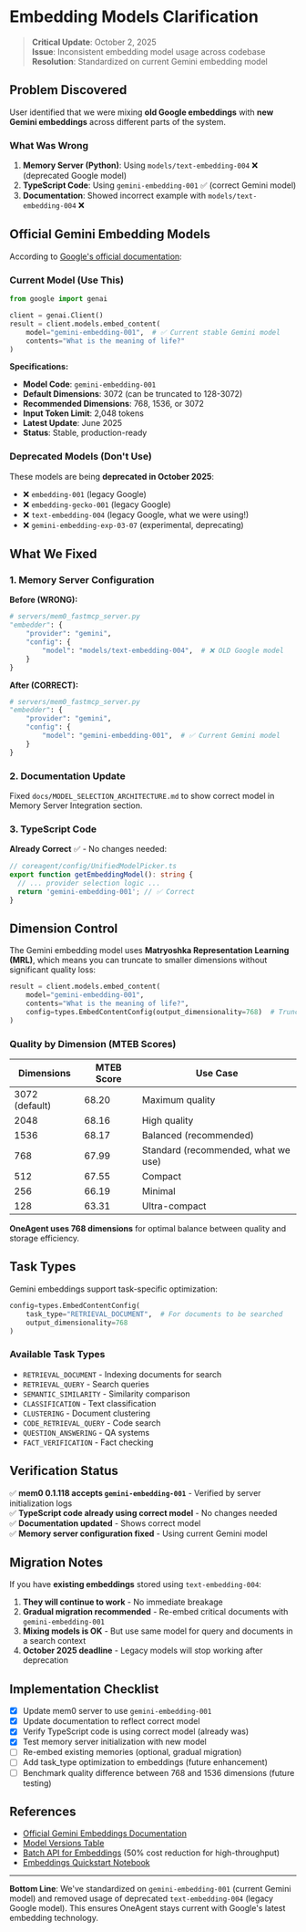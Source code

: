 ﻿# Embedding Models Clarification

> **Critical Update**: October 2, 2025  
> **Issue**: Inconsistent embedding model usage across codebase  
> **Resolution**: Standardized on current Gemini embedding model

## Problem Discovered

User identified that we were mixing **old Google embeddings** with **new Gemini embeddings** across different parts of the system.

### What Was Wrong

1. **Memory Server (Python)**: Using `models/text-embedding-004` ❌ (deprecated Google model)
2. **TypeScript Code**: Using `gemini-embedding-001` ✅ (correct Gemini model)
3. **Documentation**: Showed incorrect example with `models/text-embedding-004` ❌

## Official Gemini Embedding Models

According to [Google's official documentation](https://ai.google.dev/gemini-api/docs/embeddings#model-versions):

### Current Model (Use This)

```python
from google import genai

client = genai.Client()
result = client.models.embed_content(
    model="gemini-embedding-001",  # ✅ Current stable Gemini model
    contents="What is the meaning of life?"
)
```

**Specifications:**

- **Model Code**: `gemini-embedding-001`
- **Default Dimensions**: 3072 (can be truncated to 128-3072)
- **Recommended Dimensions**: 768, 1536, or 3072
- **Input Token Limit**: 2,048 tokens
- **Latest Update**: June 2025
- **Status**: Stable, production-ready

### Deprecated Models (Don't Use)

These models are being **deprecated in October 2025**:

- ❌ `embedding-001` (legacy Google)
- ❌ `embedding-gecko-001` (legacy Google)
- ❌ `text-embedding-004` (legacy Google, what we were using!)
- ❌ `gemini-embedding-exp-03-07` (experimental, deprecating)

## What We Fixed

### 1. Memory Server Configuration

**Before (WRONG):**

```python
# servers/mem0_fastmcp_server.py
"embedder": {
    "provider": "gemini",
    "config": {
        "model": "models/text-embedding-004",  # ❌ OLD Google model
    }
}
```

**After (CORRECT):**

```python
# servers/mem0_fastmcp_server.py
"embedder": {
    "provider": "gemini",
    "config": {
        "model": "gemini-embedding-001",  # ✅ Current Gemini model
    }
}
```

### 2. Documentation Update

Fixed `docs/MODEL_SELECTION_ARCHITECTURE.md` to show correct model in Memory Server Integration section.

### 3. TypeScript Code

**Already Correct** ✅ - No changes needed:

```typescript
// coreagent/config/UnifiedModelPicker.ts
export function getEmbeddingModel(): string {
  // ... provider selection logic ...
  return 'gemini-embedding-001'; // ✅ Correct
}
```

## Dimension Control

The Gemini embedding model uses **Matryoshka Representation Learning (MRL)**, which means you can truncate to smaller dimensions without significant quality loss:

```python
result = client.models.embed_content(
    model="gemini-embedding-001",
    contents="What is the meaning of life?",
    config=types.EmbedContentConfig(output_dimensionality=768)  # Truncate to 768 dims
)
```

### Quality by Dimension (MTEB Scores)

| Dimensions     | MTEB Score | Use Case                            |
| -------------- | ---------- | ----------------------------------- |
| 3072 (default) | 68.20      | Maximum quality                     |
| 2048           | 68.16      | High quality                        |
| 1536           | 68.17      | Balanced (recommended)              |
| 768            | 67.99      | Standard (recommended, what we use) |
| 512            | 67.55      | Compact                             |
| 256            | 66.19      | Minimal                             |
| 128            | 63.31      | Ultra-compact                       |

**OneAgent uses 768 dimensions** for optimal balance between quality and storage efficiency.

## Task Types

Gemini embeddings support task-specific optimization:

```python
config=types.EmbedContentConfig(
    task_type="RETRIEVAL_DOCUMENT",  # For documents to be searched
    output_dimensionality=768
)
```

### Available Task Types

- `RETRIEVAL_DOCUMENT` - Indexing documents for search
- `RETRIEVAL_QUERY` - Search queries
- `SEMANTIC_SIMILARITY` - Similarity comparison
- `CLASSIFICATION` - Text classification
- `CLUSTERING` - Document clustering
- `CODE_RETRIEVAL_QUERY` - Code search
- `QUESTION_ANSWERING` - QA systems
- `FACT_VERIFICATION` - Fact checking

## Verification Status

✅ **mem0 0.1.118 accepts `gemini-embedding-001`** - Verified by server initialization logs  
✅ **TypeScript code already using correct model** - No changes needed  
✅ **Documentation updated** - Shows correct model  
✅ **Memory server configuration fixed** - Using current Gemini model

## Migration Notes

If you have **existing embeddings** stored using `text-embedding-004`:

1. **They will continue to work** - No immediate breakage
2. **Gradual migration recommended** - Re-embed critical documents with `gemini-embedding-001`
3. **Mixing models is OK** - But use same model for query and documents in a search context
4. **October 2025 deadline** - Legacy models will stop working after deprecation

## Implementation Checklist

- [x] Update mem0 server to use `gemini-embedding-001`
- [x] Update documentation to reflect correct model
- [x] Verify TypeScript code is using correct model (already was)
- [x] Test memory server initialization with new model
- [ ] Re-embed existing memories (optional, gradual migration)
- [ ] Add task_type optimization to embeddings (future enhancement)
- [ ] Benchmark quality difference between 768 and 1536 dimensions (future testing)

## References

- [Official Gemini Embeddings Documentation](https://ai.google.dev/gemini-api/docs/embeddings)
- [Model Versions Table](https://ai.google.dev/gemini-api/docs/embeddings#model-versions)
- [Batch API for Embeddings](https://ai.google.dev/gemini-api/docs/batch-api#batch-embedding) (50% cost reduction for high-throughput)
- [Embeddings Quickstart Notebook](https://github.com/google-gemini/cookbook/blob/main/quickstarts/Embeddings.ipynb)

---

**Bottom Line**: We've standardized on `gemini-embedding-001` (current Gemini model) and removed usage of deprecated `text-embedding-004` (legacy Google model). This ensures OneAgent stays current with Google's latest embedding technology.
